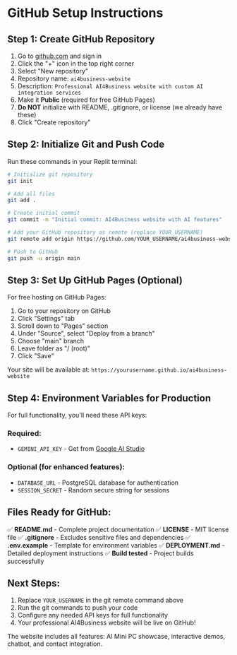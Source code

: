 # GitHub Setup Instructions

## Step 1: Create GitHub Repository

1. Go to [github.com](https://github.com) and sign in
2. Click the "+" icon in the top right corner
3. Select "New repository"
4. Repository name: `ai4business-website`
5. Description: `Professional AI4Business website with custom AI integration services`
6. Make it **Public** (required for free GitHub Pages)
7. **Do NOT** initialize with README, .gitignore, or license (we already have these)
8. Click "Create repository"

## Step 2: Initialize Git and Push Code

Run these commands in your Replit terminal:

```bash
# Initialize git repository
git init

# Add all files
git add .

# Create initial commit
git commit -m "Initial commit: AI4Business website with AI features"

# Add your GitHub repository as remote (replace YOUR_USERNAME)
git remote add origin https://github.com/YOUR_USERNAME/ai4business-website.git

# Push to GitHub
git push -u origin main
```

## Step 3: Set Up GitHub Pages (Optional)

For free hosting on GitHub Pages:

1. Go to your repository on GitHub
2. Click "Settings" tab
3. Scroll down to "Pages" section
4. Under "Source", select "Deploy from a branch"
5. Choose "main" branch
6. Leave folder as "/ (root)"
7. Click "Save"

Your site will be available at: `https://yourusername.github.io/ai4business-website`

## Step 4: Environment Variables for Production

For full functionality, you'll need these API keys:

### Required:
- `GEMINI_API_KEY` - Get from [Google AI Studio](https://aistudio.google.com)

### Optional (for enhanced features):
- `DATABASE_URL` - PostgreSQL database for authentication
- `SESSION_SECRET` - Random secure string for sessions

## Files Ready for GitHub:

✅ **README.md** - Complete project documentation
✅ **LICENSE** - MIT license file
✅ **.gitignore** - Excludes sensitive files and dependencies
✅ **.env.example** - Template for environment variables
✅ **DEPLOYMENT.md** - Detailed deployment instructions
✅ **Build tested** - Project builds successfully

## Next Steps:

1. Replace `YOUR_USERNAME` in the git remote command above
2. Run the git commands to push your code
3. Configure any needed API keys for full functionality
4. Your professional AI4Business website will be live on GitHub!

The website includes all features: AI Mini PC showcase, interactive demos, chatbot, and contact integration.